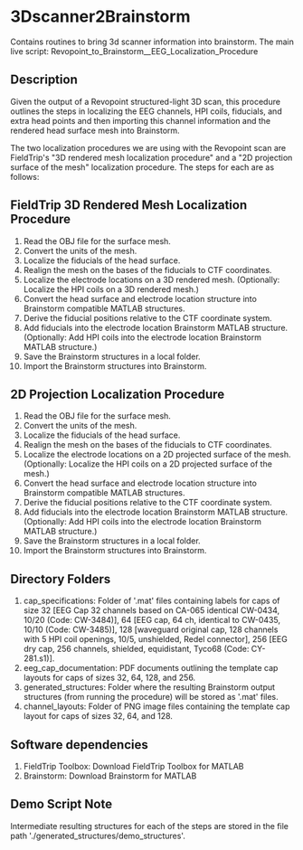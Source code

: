 # 3Dscanner2Brainstorm
Contains routines to bring 3d scanner information into brainstorm.
The main live script: Revopoint_to_Brainstorm__EEG_Localization_Procedure

## Description
Given the output of a Revopoint structured-light 3D scan, this procedure outlines the steps in localizing the EEG channels, HPI coils, fiducials, and extra head points and then importing this channel information and the rendered head surface mesh into Brainstorm.

The two localization procedures we are using with the Revopoint scan are FieldTrip's "3D rendered mesh localization procedure" and a "2D projection surface of the mesh" localization procedure. The steps for each are as follows:
## FieldTrip 3D Rendered Mesh Localization Procedure
1. Read the OBJ file for the surface mesh.
2. Convert the units of the mesh.
3. Localize the fiducials of the head surface.
4. Realign the mesh on the bases of the fiducials to CTF coordinates.
5. Localize the electrode locations on a 3D rendered mesh. (Optionally: Localize the HPI coils on a 3D rendered mesh.)
6. Convert the head surface and electrode location structure into Brainstorm compatible MATLAB structures.
7. Derive the fiducial positions relative to the CTF coordinate system.
8. Add fiducials into the electrode location Brainstorm MATLAB structure. (Optionally: Add HPI coils into the electrode location Brainstorm MATLAB structure.)
9. Save the Brainstorm structures in a local folder.
10. Import the Brainstorm structures into Brainstorm.

## 2D Projection Localization Procedure
1. Read the OBJ file for the surface mesh.
2. Convert the units of the mesh.
3. Localize the fiducials of the head surface.
4. Realign the mesh on the bases of the fiducials to CTF coordinates.
5. Localize the electrode locations on a 2D projected surface of the mesh. (Optionally: Localize the HPI coils on a 2D projected surface of the mesh.)
6. Convert the head surface and electrode location structure into Brainstorm compatible MATLAB structures.
7. Derive the fiducial positions relative to the CTF coordinate system.
8. Add fiducials into the electrode location Brainstorm MATLAB structure. (Optionally: Add HPI coils into the electrode location Brainstorm MATLAB structure.)
9. Save the Brainstorm structures in a local folder.
9. Import the Brainstorm structures into Brainstorm.

## Directory Folders
1. cap_specifications: Folder of '.mat' files containing labels for caps of size 32 [EEG Cap 32 channels based on CA-065 identical CW-0434, 10/20 (Code: CW-3484)], 64 [EEG cap, 64 ch, identical to CW-0435, 10/10 (Code: CW-3485)], 128 [waveguard original cap, 128 channels with 5 HPI coil openings, 10/5, unshielded, Redel connector], 256 [EEG dry cap, 256 channels, shielded, equidistant, Tyco68 (Code: CY-281.s1)].
2. eeg_cap_documentation: PDF documents outlining the template cap layouts for caps of sizes 32, 64, 128, and 256.
3. generated_structures: Folder where the resulting Brainstorm output structures (from running the procedure) will be stored as '.mat' files.
4. channel_layouts: Folder of PNG image files containing the template cap layout for caps of sizes 32, 64, and 128.

## Software dependencies
1. FieldTrip Toolbox: Download FieldTrip Toolbox for MATLAB
2. Brainstorm: Download Brainstorm for MATLAB

## Demo Script Note
Intermediate resulting structures for each of the steps are stored in the file path './generated_structures/demo_structures'.